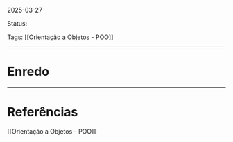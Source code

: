 
2025-03-27 

Status:

Tags: [[Orientação a Objetos - POO]]

---

# Enredo


---
# Referências
[[Orientação a Objetos - POO]]